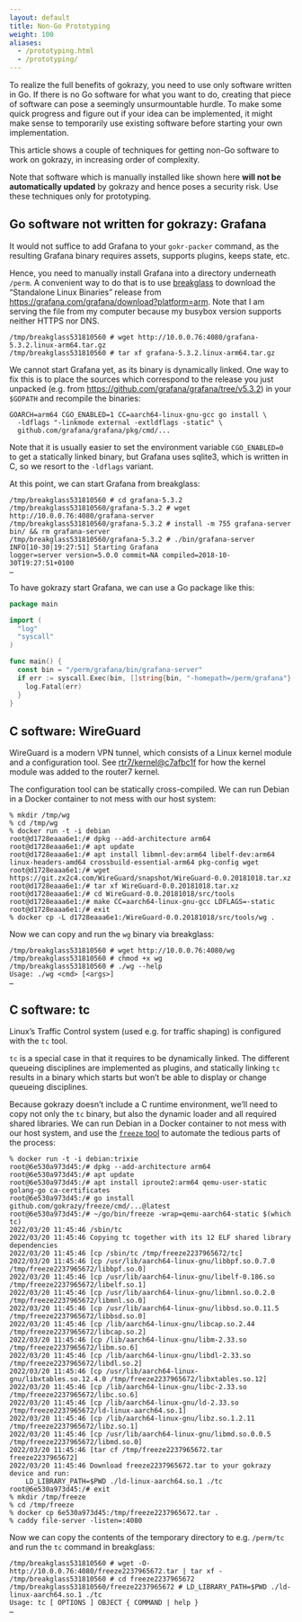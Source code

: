 ```yaml
---
layout: default
title: Non-Go Prototyping
weight: 100
aliases:
  - /prototyping.html
  - /prototyping/
---
```


To realize the full benefits of gokrazy, you need to use only
software written in Go. If there is no Go software for what you want
to do, creating that piece of software can pose a seemingly
unsurmountable hurdle. To make some quick progress and figure out if
your idea can be implemented, it might make sense to temporarily use
existing software before starting your own implementation.

This article shows a couple of techniques for getting non-Go
software to work on gokrazy, in increasing order of complexity.

Note that software which is manually installed like shown
here **will not be automatically updated** by gokrazy
and hence poses a security risk. Use these techniques only for
prototyping.

## Go software not written for gokrazy: Grafana

It would not suffice to add Grafana to your <code>gokr-packer</code>
command, as the resulting Grafana binary requires assets, supports
plugins, keeps state, etc.

Hence, you need to manually install Grafana into a directory
underneath <code>/perm</code>. A convenient way to do that is to
use <a href="https://github.com/gokrazy/breakglass">breakglass</a>
to download the “Standalone Linux Binaries” release from
<a href="https://grafana.com/grafana/download?platform=arm">https://grafana.com/grafana/download?platform=arm</a>. Note
that I am serving the file from my computer because my busybox
version supports neither HTTPS nor DNS.

```text
/tmp/breakglass531810560 # wget http://10.0.0.76:4080/grafana-5.3.2.linux-arm64.tar.gz
/tmp/breakglass531810560 # tar xf grafana-5.3.2.linux-arm64.tar.gz
```

We cannot start Grafana yet, as its binary is dynamically
linked. One way to fix this is to place the sources which correspond
to the release you just unpacked (e.g. from
<a href="https://github.com/grafana/grafana/tree/v5.3.2">https://github.com/grafana/grafana/tree/v5.3.2</a>)
in your <code>$GOPATH</code> and recompile the binaries:

```shell
GOARCH=arm64 CGO_ENABLED=1 CC=aarch64-linux-gnu-gcc go install \
  -ldflags "-linkmode external -extldflags -static" \
  github.com/grafana/grafana/pkg/cmd/...
```

Note that it is usually easier to set the environment
variable <code>CGO_ENABLED=0</code> to get a statically linked
binary, but Grafana uses sqlite3, which is written in C, so we
resort to the <code>-ldflags</code> variant.

At this point, we can start Grafana from breakglass:

```text
/tmp/breakglass531810560 # cd grafana-5.3.2
/tmp/breakglass531810560/grafana-5.3.2 # wget http://10.0.0.76:4080/grafana-server
/tmp/breakglass531810560/grafana-5.3.2 # install -m 755 grafana-server bin/ && rm grafana-server
/tmp/breakglass531810560/grafana-5.3.2 # ./bin/grafana-server
INFO[10-30|19:27:51] Starting Grafana                         logger=server version=5.0.0 commit=NA compiled=2018-10-30T19:27:51+0100
…
```

To have gokrazy start Grafana, we can use a Go package like this:

```go
package main

import (
  "log"
  "syscall"
)

func main() {
  const bin = "/perm/grafana/bin/grafana-server"
  if err := syscall.Exec(bin, []string{bin, "-homepath=/perm/grafana"}, nil); err != nil {
    log.Fatal(err)
  }
}
```

## C software: WireGuard

WireGuard is a modern VPN tunnel, which consists of a Linux kernel
module and a configuration
tool. See <a href="https://github.com/rtr7/kernel/commit/c7afbc1fd2efdb9e1149d271c4d2be59cc5c98f4">rtr7/kernel@c7afbc1f</a>
for how the kernel module was added to the router7 kernel.

The configuration tool can be statically cross-compiled. We can run
Debian in a Docker container to not mess with our host system:

```text
% mkdir /tmp/wg
% cd /tmp/wg
% docker run -t -i debian
root@d1728eaaa6e1:/# dpkg --add-architecture arm64
root@d1728eaaa6e1:/# apt update
root@d1728eaaa6e1:/# apt install libmnl-dev:arm64 libelf-dev:arm64 linux-headers-amd64 crossbuild-essential-arm64 pkg-config wget
root@d1728eaaa6e1:/# wget https://git.zx2c4.com/WireGuard/snapshot/WireGuard-0.0.20181018.tar.xz
root@d1728eaaa6e1:/# tar xf WireGuard-0.0.20181018.tar.xz
root@d1728eaaa6e1:/# cd WireGuard-0.0.20181018/src/tools
root@d1728eaaa6e1:/# make CC=aarch64-linux-gnu-gcc LDFLAGS=-static
root@d1728eaaa6e1:/# exit
% docker cp -L d1728eaaa6e1:/WireGuard-0.0.20181018/src/tools/wg .
```

Now we can copy and run the <code>wg</code> binary via breakglass:

```text
/tmp/breakglass531810560 # wget http://10.0.0.76:4080/wg
/tmp/breakglass531810560 # chmod +x wg
/tmp/breakglass531810560 # ./wg --help
Usage: ./wg <cmd> [<args>]
…
```

## C software: tc

Linux’s Traffic Control system (used e.g. for traffic shaping) is
configured with the <code>tc</code> tool.

<code>tc</code> is a special case in that it requires to be
dynamically linked. The different queueing disciplines are
implemented as plugins, and statically linking <code>tc</code>
results in a binary which starts but won’t be able to display or
change queueing disciplines.

Because gokrazy doesn’t include a C runtime environment, we’ll need to copy not
only the <code>tc</code> binary, but also the dynamic loader and all required
shared libraries. We can run Debian in a Docker container to not mess with our
host system, and use the <a
href="https://github.com/gokrazy/freeze"><code>freeze</code> tool</a> to
automate the tedious parts of the process:

```text
% docker run -t -i debian:trixie
root@6e530a973d45:/# dpkg --add-architecture arm64
root@6e530a973d45:/# apt update
root@6e530a973d45:/# apt install iproute2:arm64 qemu-user-static golang-go ca-certificates
root@6e530a973d45:/# go install github.com/gokrazy/freeze/cmd/...@latest
root@6e530a973d45:/# ~/go/bin/freeze -wrap=qemu-aarch64-static $(which tc)
2022/03/20 11:45:46 /sbin/tc
2022/03/20 11:45:46 Copying tc together with its 12 ELF shared library dependencies
2022/03/20 11:45:46 [cp /sbin/tc /tmp/freeze2237965672/tc]
2022/03/20 11:45:46 [cp /usr/lib/aarch64-linux-gnu/libbpf.so.0.7.0 /tmp/freeze2237965672/libbpf.so.0]
2022/03/20 11:45:46 [cp /usr/lib/aarch64-linux-gnu/libelf-0.186.so /tmp/freeze2237965672/libelf.so.1]
2022/03/20 11:45:46 [cp /usr/lib/aarch64-linux-gnu/libmnl.so.0.2.0 /tmp/freeze2237965672/libmnl.so.0]
2022/03/20 11:45:46 [cp /usr/lib/aarch64-linux-gnu/libbsd.so.0.11.5 /tmp/freeze2237965672/libbsd.so.0]
2022/03/20 11:45:46 [cp /lib/aarch64-linux-gnu/libcap.so.2.44 /tmp/freeze2237965672/libcap.so.2]
2022/03/20 11:45:46 [cp /lib/aarch64-linux-gnu/libm-2.33.so /tmp/freeze2237965672/libm.so.6]
2022/03/20 11:45:46 [cp /lib/aarch64-linux-gnu/libdl-2.33.so /tmp/freeze2237965672/libdl.so.2]
2022/03/20 11:45:46 [cp /usr/lib/aarch64-linux-gnu/libxtables.so.12.4.0 /tmp/freeze2237965672/libxtables.so.12]
2022/03/20 11:45:46 [cp /lib/aarch64-linux-gnu/libc-2.33.so /tmp/freeze2237965672/libc.so.6]
2022/03/20 11:45:46 [cp /lib/aarch64-linux-gnu/ld-2.33.so /tmp/freeze2237965672/ld-linux-aarch64.so.1]
2022/03/20 11:45:46 [cp /lib/aarch64-linux-gnu/libz.so.1.2.11 /tmp/freeze2237965672/libz.so.1]
2022/03/20 11:45:46 [cp /usr/lib/aarch64-linux-gnu/libmd.so.0.0.5 /tmp/freeze2237965672/libmd.so.0]
2022/03/20 11:45:46 [tar cf /tmp/freeze2237965672.tar freeze2237965672]
2022/03/20 11:45:46 Download freeze2237965672.tar to your gokrazy device and run:
	LD_LIBRARY_PATH=$PWD ./ld-linux-aarch64.so.1 ./tc
root@6e530a973d45:/# exit
% mkdir /tmp/freeze
% cd /tmp/freeze
% docker cp 6e530a973d45:/tmp/freeze2237965672.tar .
% caddy file-server -listen=:4080
```

Now we can copy the contents of the temporary directory to
e.g. <code>/perm/tc</code> and run the <code>tc</code> command in
breakglass:

```text
/tmp/breakglass531810560 # wget -O- http://10.0.0.76:4080/freeze2237965672.tar | tar xf -
/tmp/breakglass531810560 # cd freeze2237965672
/tmp/breakglass531810560/freeze2237965672 # LD_LIBRARY_PATH=$PWD ./ld-linux-aarch64.so.1 ./tc
Usage: tc [ OPTIONS ] OBJECT { COMMAND | help }
…
```
